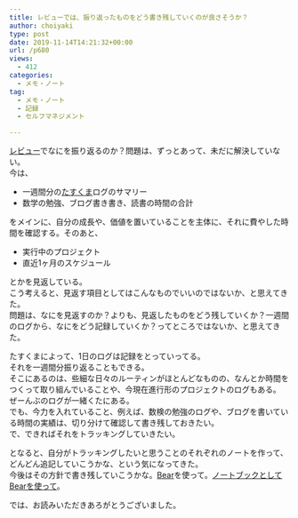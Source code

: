 ```yaml
---
title: レビューでは、振り返ったものをどう書き残していくのが良さそうか？
author: choiyaki
type: post
date: 2019-11-14T14:21:32+00:00
url: /p680
views:
  - 412
categories:
  - メモ・ノート
tag:
  - メモ・ノート
  - 記録
  - セルフマネジメント

---
```

[レビュー][1]でなにを振り返るのか？問題は、ずっとあって、未だに解決していない。  
今は、

  * 一週間分の<a href="https://scrapbox.io/choiyaki-hondana/%E3%81%9F%E3%81%99%E3%81%8F%E3%81%BE" draggable="false">たすくま</a>ログのサマリー
  * 数学の勉強、ブログ書き書き、読書の時間の合計

をメインに、自分の成長や、価値を置いていることを主体に、それに費やした時間を確認する。そのあと、

  * 実行中のプロジェクト
  * 直近1ヶ月のスケジュール

とかを見返している。  
こう考えると、見返す項目としてはこんなものでいいのではないか、と思えてきた。  
問題は、なにを見返すのか？よりも、見返したものをどう残していくか？一週間のログから、なにをどう記録していくか？ってところではないか、と思えてきた。

たすくまによって、1日のログは記録をとっていってる。  
それを一週間分振り返ることもできる。  
そこにあるのは、些細な日々のルーティンがほとんどなものの、なんとか時間をつくって取り組んでいることや、今現在進行形のプロジェクトのログもある。  
ぜーんぶのログが一緒くたにある。  
でも、今力を入れていること、例えば、数検の勉強のログや、ブログを書いている時間の実績は、切り分けて確認して書き残しておきたい。  
で、できればそれをトラッキングしていきたい。

となると、自分がトラッキングしたいと思うことのそれぞれのノートを作って、どんどん追記していこうかな、という気になってきた。  
今後はその方針で書き残していこうかな。[Bear][2]を使って。[ノートブックとしてBearを使って][3]。

では、お読みいただきあろがとうございました。

 [1]: https://scrapbox.io/choiyaki-hondana/%E3%83%AC%E3%83%93%E3%83%A5%E3%83%BC
 [2]: https://scrapbox.io/choiyaki-hondana/Bear
 [3]: https://choiyaki.com/?p=678
